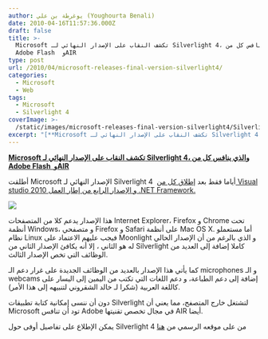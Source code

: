 ```yaml
---
author: يوغرطة بن علي (Youghourta Benali)
date: 2010-04-16T11:57:36.000Z
draft: false
title: >-
  Microsoft تكشف النقاب على الإصدار النهائي لـ Silverlight 4، والذي ينافس كل من
  Adobe Flash  وAIR
type: post
url: /2010/04/microsoft-releases-final-version-silverlight4/
categories:
  - Microsoft
  - Web
tags:
  - Microsoft
  - Silverlight 4
coverImage: >-
  /static/images/microsoft-releases-final-version-silverlight4/Silverlight-4-Is-Here-Get-Started-Now.jpg
excerpt: "[**Microsoft تكشف النقاب على الإصدار النهائي لـ Silverlight 4، والذي ينافس كل من Adobe Flash\_ وAIR**](https://www.it-scoop.com/2010/04/microsoft-releases-final-version-silverlight4)\n\nأطلقت Microsoft الإصدار النهائي لـ Silverlight 4 \_أياما فقط بعد [إطلاق كل من Visual studio 2010 و الإصدار الرابع من إطار العمل .NET Framework.](../../../../../2010/04/microsoft-launches-visual-studio-2010/)\n\n\n\nهذا الإصدار"
---
```

[**Microsoft تكشف النقاب على الإصدار النهائي لـ Silverlight 4، والذي ينافس كل من Adobe Flash  وAIR**](https://www.it-scoop.com/2010/04/microsoft-releases-final-version-silverlight4)

أطلقت Microsoft الإصدار النهائي لـ Silverlight 4  أياما فقط بعد [إطلاق كل من Visual studio 2010 و الإصدار الرابع من إطار العمل .NET Framework.](../../../../../2010/04/microsoft-launches-visual-studio-2010/)

![](/static/images/microsoft-releases-final-version-silverlight4/Silverlight-4-Is-Here-Get-Started-Now.jpg)

هذا الإصدار يدعم كلا من المتصفحات Internet Explorer، Firefox و Chrome تحت أنظمة Windows، و متصفحي Firefox و Safari على أنظمة Mac OS X. أما مستعملو نظام Linux فيجب عليهم الاعتماد على Moonlight و الذي بالرغم من أن الإصدار الحالي له هو الثاني ، إلا أنه يكافئ الإصدار الثاني من Silverlight كاملا إضافة إلى العديد من الوظائف التي تخص الإصدار الثالث.

كما يأتي هذا الإصدار بالعديد من الوظائف الجديدة على غرار دعم الـ microphones و الـ webcams إضافة إلى دعم الطباعة، و دعم اللغات التي تكتب من اليمين إلى اليسار على كاللغة العربية (شكرا لـ خالد الشقروني لتنبيهه إلى هذا الأمر).

دون أن ننسى إمكانية كتابة تطبيقات Silverlight لتشتغل خارج المتصفح، مما يعني أن Microsoft تود أن تنافس Adobe في مجال تخصص تقنيتها AIR أيضا.

يمكن الإطلاع على تفاصيل أوفى حول Silverlight 4 من على موقعه الرسمي من [هنا](http://www.silverlight.net/)

